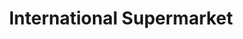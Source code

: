 ---
title: "International Supermarket"
url: /ilford/international-supermarket/
shop: Lebensmittel
---